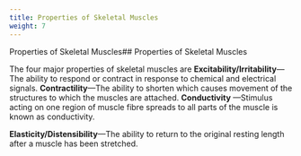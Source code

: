 ```yaml
---
title: Properties of Skeletal Muscles
weight: 7
---
```


Properties of Skeletal Muscles## Properties of Skeletal Muscles


The four major properties of skeletal muscles are **Excitability/Irritability**—The ability to respond or contract in response to chemical and electrical signals. **Contractility**—The ability to shorten which causes movement of the structures to which the muscles are attached. **Conductivity** —Stimulus acting on one region of muscle fibre spreads to all parts of the muscle is known as conductivity.




  

**Elasticity/Distensibility**—The ability to return to the original resting length after a muscle has been stretched.

